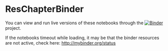 # ResChapterBinder

You can view and run live versions of these notebooks through the [![Binder](http://mybinder.org/badge.svg)](http://mybinder.org:/repo/dansand/reschapterbinder) project.

If the notebooks timeout while loading, it may be that the binder resources are not active, check here: http://mybinder.org/status
